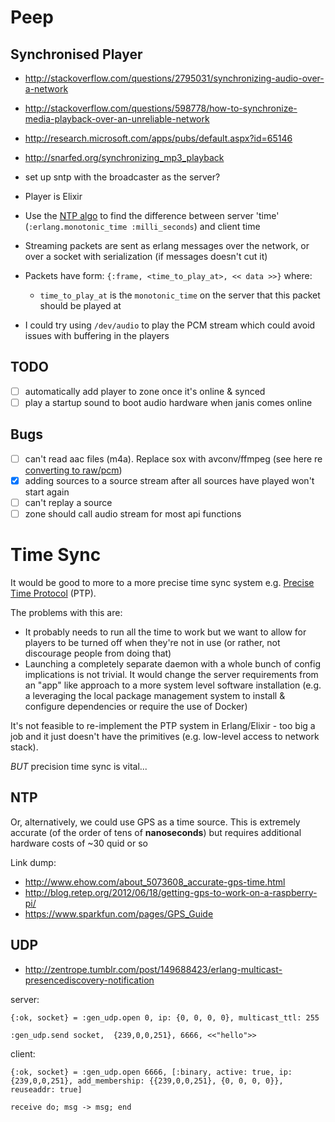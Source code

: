Peep
====

Synchronised Player
-------------------

- http://stackoverflow.com/questions/2795031/synchronizing-audio-over-a-network
- http://stackoverflow.com/questions/598778/how-to-synchronize-media-playback-over-an-unreliable-network
- http://research.microsoft.com/apps/pubs/default.aspx?id=65146
- http://snarfed.org/synchronizing_mp3_playback

- set up sntp with the broadcaster as the server?


- Player is Elixir
- Use the [NTP algo][] to find the difference between server 'time' (`:erlang.monotonic_time :milli_seconds`) and client time
- Streaming packets are sent as erlang messages over the network, or over a socket with serialization (if messages doesn't cut it)
- Packets have form: `{:frame, <time_to_play_at>, << data >>}` where:
    - `time_to_play_at` is the `monotonic_time` on the server that this packet should be played at

- I could try using `/dev/audio` to play the PCM stream which could avoid issues with buffering in the players

[NTP algo]: http://www.ntp.org/ntpfaq/NTP-s-algo.htm#Q-ALGO-BASIC-SYNC

TODO
----

- [ ] automatically add player to zone once it's online & synced
- [ ] play a startup sound to boot audio hardware when janis comes online

Bugs
----

- [ ] can't read aac files (m4a). Replace sox with avconv/ffmpeg (see here re [converting to raw/pcm][])
- [x] adding sources to a source stream after all sources have played won't start again
- [ ] can't replay a source
- [ ] zone should call audio stream for most api functions

[converting to raw/pcm]: http://stackoverflow.com/questions/4854513/can-ffmpeg-convert-audio-to-raw-pcm-if-so-how

Time Sync
=========

It would be good to more to a more precise time sync system e.g. [Precise Time Protocol][] (PTP).

The problems with this are:

- It probably needs to run all the time to work but we want to allow for
  players to be turned off when they're not in use (or rather, not discourage
  people from doing that)
- Launching a completely separate daemon with a whole bunch of config
  implications is not trivial. It would change the server requirements from an
  "app" like approach to a more system level software installation (e.g. a
  leveraging the local package management system to install & configure
  dependencies or require the use of Docker)

It's not feasible to re-implement the PTP system in Erlang/Elixir - too big a
job and it just doesn't have the primitives (e.g. low-level access to network
stack).

*BUT* precision time sync is vital...

[Precise Time Protocol]: http://sourceforge.net/p/ptpd/wiki/Home/

NTP
---

Or, alternatively, we could use GPS as a time source. This is extremely accurate (of the order of tens of **nanoseconds**) but requires additional hardware costs of ~30 quid or so

Link dump:


- http://www.ehow.com/about_5073608_accurate-gps-time.html
- http://blog.retep.org/2012/06/18/getting-gps-to-work-on-a-raspberry-pi/
- https://www.sparkfun.com/pages/GPS_Guide


UDP
---

- http://zentrope.tumblr.com/post/149688423/erlang-multicast-presencediscovery-notification

server:

    {:ok, socket} = :gen_udp.open 0, ip: {0, 0, 0, 0}, multicast_ttl: 255

    :gen_udp.send socket,  {239,0,0,251}, 6666, <<"hello">>

client:

    {:ok, socket} = :gen_udp.open 6666, [:binary, active: true, ip: {239,0,0,251}, add_membership: {{239,0,0,251}, {0, 0, 0, 0}}, reuseaddr: true]

    receive do; msg -> msg; end


